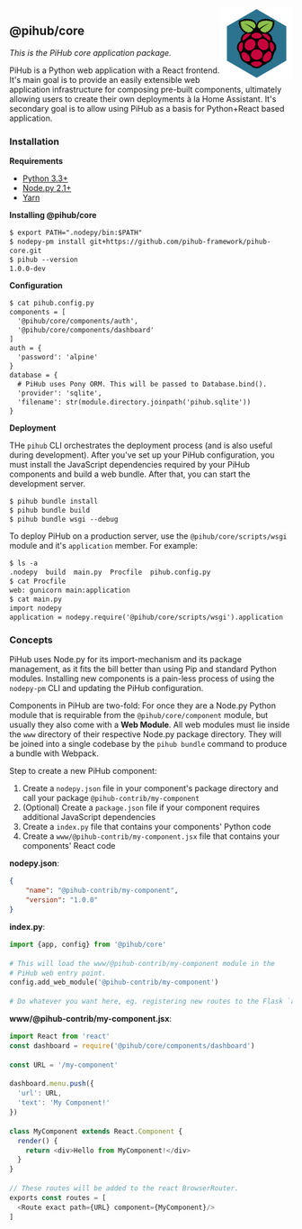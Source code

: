 <img src="static/pihub-core/logo.png" align="right">

## @pihub/core

*This is the PiHub core application package.*

PiHub is a Python web application with a React frontend. It's main goal is to
provide an easily extensible web application infrastructure for composing
pre-built components, ultimately allowing users to create their own deployments
à la Home Assistant. It's secondary goal is to allow using PiHub as a basis
for Python+React based application.


### Installation

__Requirements__

* [Python 3.3+](https://python.org)
* [Node.py 2.1+](https://nodepy.org)
* [Yarn](https://yarnpkg.com/lang/en/)

__Installing @pihub/core__

    $ export PATH=".nodepy/bin:$PATH"
    $ nodepy-pm install git+https://github.com/pihub-framework/pihub-core.git
    $ pihub --version
    1.0.0-dev

__Configuration__

    $ cat pihub.config.py
    components = [
      '@pihub/core/components/auth',
      '@pihub/core/components/dashboard'
    ]
    auth = {
      'password': 'alpine'
    }
    database = {
      # PiHub uses Pony ORM. This will be passed to Database.bind().
      'provider': 'sqlite',
      'filename': str(module.directory.joinpath('pihub.sqlite'))
    }

__Deployment__

THe `pihub` CLI orchestrates the deployment process (and is also useful during
development). After you've set up your PiHub configuration, you must install
the JavaScript dependencies required by your PiHub components and build a
web bundle. After that, you can start the development server.

    $ pihub bundle install
    $ pihub bundle build
    $ pihub bundle wsgi --debug

To deploy PiHub on a production server, use the `@pihub/core/scripts/wsgi`
module and it's `application` member. For example:

    $ ls -a
    .nodepy  build  main.py  Procfile  pihub.config.py
    $ cat Procfile
    web: gunicorn main:application
    $ cat main.py
    import nodepy
    application = nodepy.require('@pihub/core/scripts/wsgi').application


### Concepts

PiHub uses Node.py for its import-mechanism and its package management, as
it fits the bill better than using Pip and standard Python modules. Installing
new components is a pain-less process of using the `nodepy-pm` CLI and
updating the PiHub configuration.

Components in PiHub are two-fold: For once they are a Node.py Python module
that is requirable from the `@pihub/core/component` module, but usually they
also come with a **Web Module**. All web modules must lie inside the `www`
directory of their respective Node.py package directory. They will be joined
into a single codebase by the `pihub bundle` command to produce a bundle with
Webpack.

Step to create a new PiHub component:

1. Create a `nodepy.json` file in your component's package directory and call
    your package `@pihub-contrib/my-component`
2. (Optional) Create a `package.json` file if your component requires 
    additional JavaScript dependencies
3. Create a `index.py` file that contains your components' Python code
4. Create a `www/@pihub-contrib/my-component.jsx` file that contains your
    components' React code

**nodepy.json**:

```json
{
    "name": "@pihub-contrib/my-component",
    "version": "1.0.0"
}
```

**index.py**:

```python
import {app, config} from '@pihub/core'

# This will load the www/@pihub-contrib/my-component module in the
# PiHub web entry point.
config.add_web_module('@pihub-contrib/my-component')

# Do whatever you want here, eg. registering new routes to the Flask `app`
```

**www/@pihub-contrib/my-component.jsx**:

```js
import React from 'react'
const dashboard = require('@pihub/core/components/dashboard')

const URL = '/my-component'

dashboard.menu.push({
  'url': URL,
  'text': 'My Component!'
})

class MyComponent extends React.Component {
  render() {
    return <div>Hello from MyComponent!</div>
  }
}

// These routes will be added to the react BrowserRouter.
exports const routes = [
  <Route exact path={URL} component={MyComponent}/>
]
```
